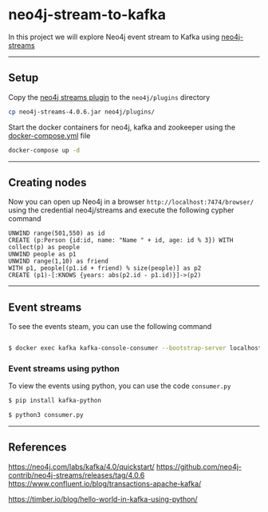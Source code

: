 # neo4j-stream-to-kafka

In this project we will explore Neo4j event stream to Kafka using [neo4j-streams](https://neo4j.com/labs/kafka/4.0/)

----
## Setup

Copy the [neo4j streams plugin](https://github.com/neo4j-contrib/neo4j-streams/releases/download/4.0.6/neo4j-streams-4.0.6.jar) to the `neo4j/plugins` directory
```bash
cp neo4j-streams-4.0.6.jar neo4j/plugins/
```

Start the docker containers for neo4j, kafka and zookeeper using the [docker-compose.yml](./docker-compose.yml) file
```bash
docker-compose up -d
```


-----
## Creating nodes

Now you can open up Neo4j in a browser `http://localhost:7474/browser/` using the credential neo4j/streams
and execute the following cypher command

```cypher
UNWIND range(501,550) as id
CREATE (p:Person {id:id, name: "Name " + id, age: id % 3}) WITH collect(p) as people
UNWIND people as p1
UNWIND range(1,10) as friend
WITH p1, people[(p1.id + friend) % size(people)] as p2
CREATE (p1)-[:KNOWS {years: abs(p2.id - p1.id)}]->(p2)
```

------------------
## Event streams

To see the events steam, you can use the following command
```bash

$ docker exec kafka kafka-console-consumer --bootstrap-server localhost:9092 --topic neo4j --from-beginning

```

### Event streams using python

To view the events using python, you can use the code `consumer.py`
```bash
$ pip install kafka-python

$ python3 consumer.py 

```


-----------------
## References

https://neo4j.com/labs/kafka/4.0/quickstart/
https://github.com/neo4j-contrib/neo4j-streams/releases/tag/4.0.6
https://www.confluent.io/blog/transactions-apache-kafka/

https://timber.io/blog/hello-world-in-kafka-using-python/